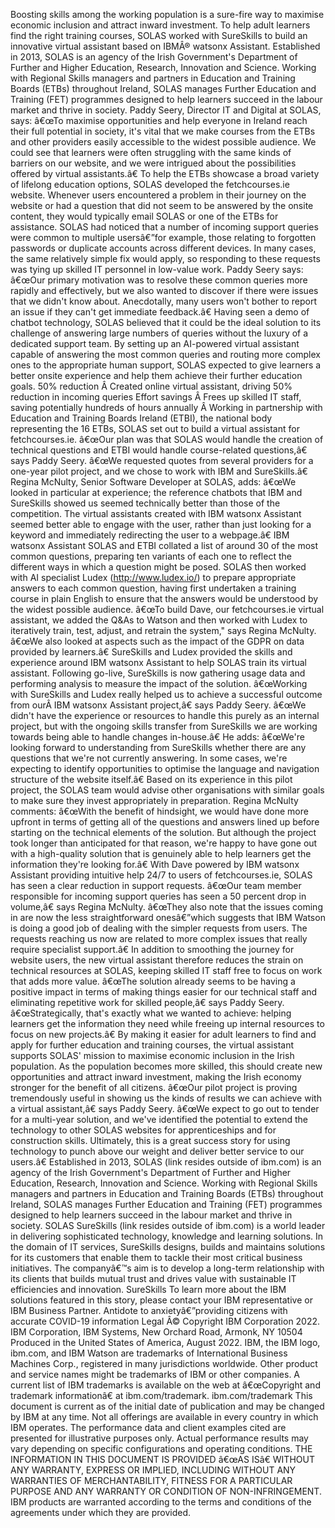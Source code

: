 ﻿Boosting skills among the working population is a sure-fire way to maximise economic inclusion and attract inward investment. To help adult learners find the right training courses, SOLAS worked with SureSkills to build an innovative virtual assistant based on IBMÂ® watsonx Assistant. Established in 2013, SOLAS is an agency of the Irish Government's Department of Further and Higher Education, Research, Innovation and Science. Working with Regional Skills managers and partners in Education and Training Boards (ETBs) throughout Ireland, SOLAS manages Further Education and Training (FET) programmes designed to help learners succeed in the labour market and thrive in society. Paddy Seery, Director IT and Digital at SOLAS, says: â€œTo maximise opportunities and help everyone in Ireland reach their full potential in society, it's vital that we make courses from the ETBs and other providers easily accessible to the widest possible audience. We could see that learners were often struggling with the same kinds of barriers on our website, and we were intrigued about the possibilities offered by virtual assistants.â€ To help the ETBs showcase a broad variety of lifelong education options, SOLAS developed the fetchcourses.ie website. Whenever users encountered a problem in their journey on the website or had a question that did not seem to be answered by the onsite content, they would typically email SOLAS or one of the ETBs for assistance. SOLAS had noticed that a number of incoming support queries were common to multiple usersâ€”for example, those relating to forgotten passwords or duplicate accounts across different devices. In many cases, the same relatively simple fix would apply, so responding to these requests was tying up skilled IT personnel in low-value work. Paddy Seery says: â€œOur primary motivation was to resolve these common queries more rapidly and effectively, but we also wanted to discover if there were issues that we didn't know about. Anecdotally, many users won't bother to report an issue if they can't get immediate feedback.â€ Having seen a demo of chatbot technology, SOLAS believed that it could be the ideal solution to its challenge of answering large numbers of queries without the luxury of a dedicated support team. By setting up an AI-powered virtual assistant capable of answering the most common queries and routing more complex ones to the appropriate human support, SOLAS expected to give learners a better onsite experience and help them achieve their further education goals. 50% reduction Â  Created online virtual assistant, driving 50% reduction in incoming queries Effort savings Â  Frees up skilled IT staff, saving potentially hundreds of hours annually Â  Working in partnership with Education and Training Boards Ireland (ETBI), the national body representing the 16 ETBs, SOLAS set out to build a virtual assistant for fetchcourses.ie. â€œOur plan was that SOLAS would handle the creation of technical questions and ETBI would handle course-related questions,â€ says Paddy Seery. â€œWe requested quotes from several providers for a one-year pilot project, and we chose to work with IBM and SureSkills.â€ Regina McNulty, Senior Software Developer at SOLAS, adds: â€œWe looked in particular at experience; the reference chatbots that IBM and SureSkills showed us seemed technically better than those of the competition. The virtual assistants created with IBM watsonx Assistant seemed better able to engage with the user, rather than just looking for a keyword and immediately redirecting the user to a webpage.â€ IBM watsonx Assistant SOLAS and ETBI collated a list of around 30 of the most common questions, preparing ten variants of each one to reflect the different ways in which a question might be posed. SOLAS then worked with AI specialist Ludex (http://www.ludex.io/) to prepare appropriate answers to each common question, having first undertaken a training course in plain English to ensure that the answers would be understood by the widest possible audience. â€œTo build Dave, our fetchcourses.ie virtual assistant, we added the Q&As to Watson and then worked with Ludex to iteratively train, test, adjust, and retrain the system," says Regina McNulty. â€œWe also looked at aspects such as the impact of the GDPR on data provided by learners.â€ SureSkills and Ludex provided the skills and experience around IBM watsonx Assistant to help SOLAS train its virtual assistant. Following go-live, SureSkills is now gathering usage data and performing analysis to measure the impact of the solution. â€œWorking with SureSkills and Ludex really helped us to achieve a successful outcome from ourÂ IBM watsonx Assistant project,â€ says Paddy Seery. â€œWe didn't have the experience or resources to handle this purely as an internal project, but with the ongoing skills transfer from SureSkills we are working towards being able to handle changes in-house.â€ He adds: â€œWe're looking forward to understanding from SureSkills whether there are any questions that we're not currently answering. In some cases, we're expecting to identify opportunities to optimise the language and navigation structure of the website itself.â€ Based on its experience in this pilot project, the SOLAS team would advise other organisations with similar goals to make sure they invest appropriately in preparation. Regina McNulty comments: â€œWith the benefit of hindsight, we would have done more upfront in terms of getting all of the questions and answers lined up before starting on the technical elements of the solution. But although the project took longer than anticipated for that reason, we're happy to have gone out with a high-quality solution that is genuinely able to help learners get the information they're looking for.â€ With Dave powered by IBM watsonx Assistant providing intuitive help 24/7 to users of fetchcourses.ie, SOLAS has seen a clear reduction in support requests. â€œOur team member responsible for incoming support queries has seen a 50 percent drop in volume,â€ says Regina McNulty. â€œThey also note that the issues coming in are now the less straightforward onesâ€”which suggests that IBM Watson is doing a good job of dealing with the simpler requests from users. The requests reaching us now are related to more complex issues that really require specialist support.â€ In addition to smoothing the journey for website users, the new virtual assistant therefore reduces the strain on technical resources at SOLAS, keeping skilled IT staff free to focus on work that adds more value. â€œThe solution already seems to be having a positive impact in terms of making things easier for our technical staff and eliminating repetitive work for skilled people,â€ says Paddy Seery. â€œStrategically, that's exactly what we wanted to achieve: helping learners get the information they need while freeing up internal resources to focus on new projects.â€ By making it easier for adult learners to find and apply for further education and training courses, the virtual assistant supports SOLAS' mission to maximise economic inclusion in the Irish population. As the population becomes more skilled, this should create new opportunities and attract inward investment, making the Irish economy stronger for the benefit of all citizens. â€œOur pilot project is proving tremendously useful in showing us the kinds of results we can achieve with a virtual assistant,â€ says Paddy Seery. â€œWe expect to go out to tender for a multi-year solution, and we've identified the potential to extend the technology to other SOLAS websites for apprenticeships and for construction skills. Ultimately, this is a great success story for using technology to punch above our weight and deliver better service to our users.â€ Established in 2013, SOLAS (link resides outside of ibm.com) is an agency of the Irish Government's Department of Further and Higher Education, Research, Innovation and Science. Working with Regional Skills managers and partners in Education and Training Boards (ETBs) throughout Ireland, SOLAS manages Further Education and Training (FET) programmes designed to help learners succeed in the labour market and thrive in society. SOLAS SureSkills (link resides outside of ibm.com) is a world leader in delivering sophisticated technology, knowledge and learning solutions. In the domain of IT services, SureSkills designs, builds and maintains solutions for its customers that enable them to tackle their most critical business initiatives. The companyâ€™s aim is to develop a long-term relationship with its clients that builds mutual trust and drives value with sustainable IT efficiencies and innovation. SureSkills To learn more about the IBM solutions featured in this story, please contact your IBM representative or IBM Business Partner. Antidote to anxietyâ€”providing citizens with accurate COVID-19 information Legal Â© Copyright IBM Corporation 2022. IBM Corporation, IBM Systems, New Orchard Road, Armonk, NY 10504 Produced in the United States of America, August 2022. IBM, the IBM logo, ibm.com, and IBM Watson are trademarks of International Business Machines Corp., registered in many jurisdictions worldwide. Other product and service names might be trademarks of IBM or other companies. A current list of IBM trademarks is available on the web at â€œCopyright and trademark informationâ€ at ibm.com/trademark. ibm.com/trademark This document is current as of the initial date of publication and may be changed by IBM at any time. Not all offerings are available in every country in which IBM operates. The performance data and client examples cited are presented for illustrative purposes only. Actual performance results may vary depending on specific configurations and operating conditions. THE INFORMATION IN THIS DOCUMENT IS PROVIDED â€œAS ISâ€ WITHOUT ANY WARRANTY, EXPRESS OR IMPLIED, INCLUDING WITHOUT ANY WARRANTIES OF MERCHANTABILITY, FITNESS FOR A PARTICULAR PURPOSE AND ANY WARRANTY OR CONDITION OF NON-INFRINGEMENT. IBM products are warranted according to the terms and conditions of the agreements under which they are provided.
